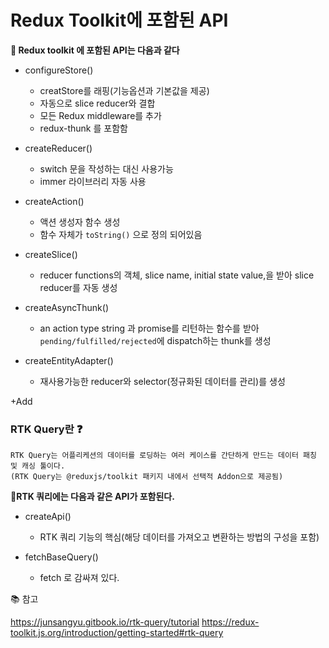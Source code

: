 # Redux Toolkit에 포함된 API

**📌 Redux toolkit 에 포함된 API는 다음과 같다**

- configureStore()
    * creatStore를 래핑(기능옵션과 기본값을 제공) 
    * 자동으로 slice reducer와 결합
    * 모든 Redux middleware를 추가
    * redux-thunk 를 포함함

- createReducer()
    * switch 문을 작성하는 대신 사용가능
    * immer 라이브러리 자동 사용

- createAction()
    * 액션 생성자 함수 생성
    * 함수 자체가 `toString()` 으로 정의 되어있음

- createSlice()
    * reducer functions의 객체, slice name, initial state value,을 받아 slice reducer를 자동 생성

- createAsyncThunk()
    * an action type string 과 promise를 리턴하는 함수를 받아 `pending/fulfilled/rejected`에 dispatch하는 thunk를 생성

- createEntityAdapter()
    * 재사용가능한 reducer와 selector(정규화된 데이터를 관리)를 생성


+Add

### **RTK Query란 ❓**

    RTK Query는 어플리케션의 데이터를 로딩하는 여러 케이스를 간단하게 만드는 데이터 패칭 및 캐싱 툴이다.
    (RTK Query는 @reduxjs/toolkit 패키지 내에서 선택적 Addon으로 제공됨)

**📌RTK 쿼리에는 다음과 같은 API가 포함된다.**

- createApi()
    * RTK 쿼리 기능의 핵심(해당 데이터를 가져오고 변환하는 방법의 구성을 포함)    

- fetchBaseQuery()
    * fetch 로 감싸져 있다.



📚 참고


https://junsangyu.gitbook.io/rtk-query/tutorial
https://redux-toolkit.js.org/introduction/getting-started#rtk-query
